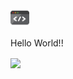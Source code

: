 <img src="https://raw.githubusercontent.com/Naman27/Naman27/master/source.gif" width="30px">


Hello World!!

<img align="center" src="https://github-readme-stats.vercel.app/api/pin/?username=Naman27&theme=" />
